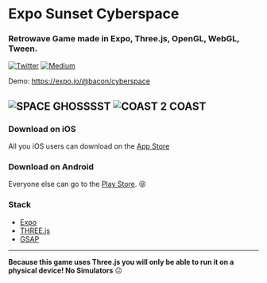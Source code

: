 # Expo Sunset Cyberspace

### Retrowave Game made in Expo, Three.js, OpenGL, WebGL, Tween.
[![Twitter](https://img.shields.io/badge/twitter-@baconbrix-55acee.svg?maxAge=2592000)](http://twitter.com/baconbrix)
[![Medium](https://img.shields.io/badge/Medium-@BaconBrix-1C9963.svg?maxAge=2592000)](https://medium.com/@Baconbrix)

Demo: https://expo.io/@bacon/cyberspace


![SPACE GHOSSSST](https://media.giphy.com/media/xUNd9P7Rubra8ipObS/giphy.gif?raw=true "Preview Gif 😀 ...I love you")
![COAST 2 COAST](https://media.giphy.com/media/l1J9vlOIFN1dklY1q/giphy.gif?raw=true "Preview Gif 😀 ...I love you")
----


### Download on iOS

All you iOS users can download on the [App Store](https://itunes.apple.com/us/app/sunset-cyberspace/id1332439319?ls=1&mt=8)

### Download on Android

Everyone else can go to the [Play Store](https://play.google.com/store/apps/details?id=com.evanbacon.cyberspace). 😝

### Stack

- [Expo](http://expo.io)
- [THREE.js](https://threejs.org/)
- [GSAP](https://greensock.com/)

----

**Because this game uses Three.js you will only be able to run it on a physical device! No Simulators** 😐
